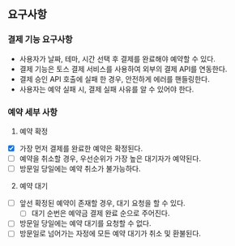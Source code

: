 ## 요구사항

### 결제 기능 요구사항

- 사용자가 날짜, 테마, 시간 선택 후 결제를 완료해야 예약할 수 있다.
- 결제 기능은 토스 결제 서비스를 사용하여 외부의 결제 API를 연동한다.
- 결제 승인 API 호출에 실패 한 경우, 안전하게 에러를 핸들링한다.
- 사용자는 예약 실패 시, 결제 실패 사유를 알 수 있어야 한다.

### 예약 세부 사항

1. 예약 확정
- [x] 가장 먼저 결제를 완료한 예약은 확정된다.
- [ ] 예약을 취소할 경우, 우선순위가 가장 높은 대기자가 예약된다.
- [ ] 방문일 당일에는 예약 취소가 불가능하다.

2. 예약 대기
- [ ] 앞선 확정된 예약이 존재할 경우, 대기 요청을 할 수 있다.
  - [ ] 대기 순번은 예약금 결제 완료 순으로 주어진다.

- [ ] 방문일 당일에는 예약 대기를 요청할 수 없다.
- [ ] 방문일로 넘어가는 자정에 모든 예약 대기가 취소 및 환불된다.
